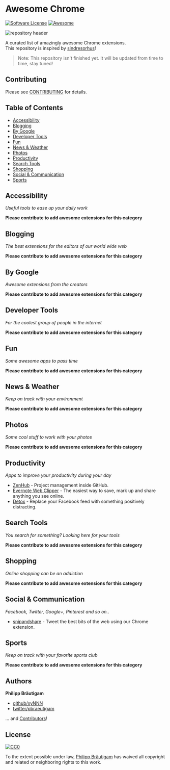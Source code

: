 # Awesome Chrome

[![Software License](https://img.shields.io/badge/license-CC0%201.0%20Universal-brightgreen.svg?style=flat-square)](LICENSE)
[![Awesome](https://cdn.rawgit.com/sindresorhus/awesome/d7305f38d29fed78fa85652e3a63e154dd8e8829/media/badge.svg)](https://github.com/sindresorhus/awesome)

![repository header](https://raw.githubusercontent.com/xyNNN/awesome-chrome/master/files/header.jpg?token=AB1yFkfxzIWuiVQ_gK-BcUi97mlI4B3sks5WBZlmwA%3D%3D)

A curated list of amazingly awesome Chrome extensions.  
This repository is inspired by [sindresorhus](https://github.com/sindresorhus)!

> Note: This repository isn't finished yet. It will be updated from time to time, stay tuned!

## Contributing
Please see [CONTRIBUTING](https://github.com/xyNNN/awesome-mac/blob/master/CONTRIBUTING.md) for details.

## Table of Contents
- [Accessibility](#accessibility)
- [Blogging](#blogging)
- [By Google](#by-google)
- [Developer Tools](#developer-tools)
- [Fun](#fun)
- [News & Weather](#news--weather)
- [Photos](#photos)
- [Productivity](#productivity)
- [Search Tools](#search-tools)
- [Shopping](#shopping)
- [Social & Communication](#social--communication)
- [Sports](#sports)

## Accessibility
*Useful tools to ease up your daily work*

**Please contribute to add awesome extensions for this category**

## Blogging
*The best extensions for the editors of our world wide web*

**Please contribute to add awesome extensions for this category**

## By Google
*Awesome extensions from the creators*

**Please contribute to add awesome extensions for this category**

## Developer Tools
*For the coolest group of people in the internet*

**Please contribute to add awesome extensions for this category**

## Fun
*Some awesome apps to pass time*

**Please contribute to add awesome extensions for this category**

## News & Weather
*Keep on track with your environment*

**Please contribute to add awesome extensions for this category**

## Photos
*Some cool stuff to work with your photos*

**Please contribute to add awesome extensions for this category**

## Productivity
*Apps to improve your productivity during your day*

* [ZenHub](https://www.zenhub.io) - Project management inside GitHub.
* [Evernote Web Clipper](https://evernote.com/intl/de/webclipper/) - The easiest way to save, mark up and share anything you see online. 
* [Detox](http://usedetox.com) - Replace your Facebook feed with something positively distracting.

## Search Tools
*You search for something? Looking here for your tools*

**Please contribute to add awesome extensions for this category**

## Shopping
*Online shopping can be an addiction*

**Please contribute to add awesome extensions for this category**

## Social & Communication
*Facebook, Twitter, Google+, Pinterest and so on..*

* [snipandshare](http://www.snipandshare.com) - Tweet the best bits of the web using our Chrome extension.

## Sports
*Keep on track with your favorite sports club*

**Please contribute to add awesome extensions for this category**

## Authors

**Philipp Bräutigam**

+ [github/xyNNN](https://github.com/xyNNN)
+ [twitter/pbraeutigam](http://twitter.com/pbraeutigam)

... and [Contributors](https://github.com/xyNNN/awesome-mac/graphs/contributors)!

## License
[![CC0](http://i.creativecommons.org/p/zero/1.0/88x31.png)](http://creativecommons.org/publicdomain/zero/1.0/)

To the extent possible under law, [Philipp Bräutigam](http://www.philipp-braeutigam.de) has waived all copyright and related or neighboring rights to this work.

